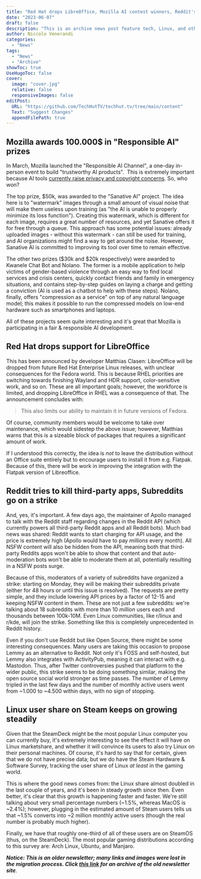 ```yaml
---
title: "Red Hat drops LibreOffice, Mozilla AI contest winners, Reddit's Strike, and more!"
date: "2023-06-07"
draft: false
description: "This is an archive news post feature tech, Linux, and other open-source news. This is an older article that was part of a migration. There will be missing images, broken links, and potentially other issues."
author: Niccolo Venerandi
categories:
  - "News"
tags:
  - "News"
  - "Archive"
showToc: true
UseHugoToc: false
cover:
  image: "cover.jpg"
  relative: false
  responsiveImages: false
editPost:
  URL: "https://github.com/TechHutTV/techhut.tv/tree/main/content"
  Text: "Suggest Changes"
  appendFilePath: true
---
```


## Mozilla awards 100.000$ in "Responsible AI" prizes

In March, Mozilla launched the "Responsible AI Channel", a one-day in-person event to build "trustworthy AI products".  This is extremely important because AI tools [currently raise privacy and copyright concerns](https://techhut.tv/ai-needs-to-deal-with-copyright-laws/). So, who won?

The top prize, $50k, was awarded to the "Sanative AI" project. The idea here is to "watermark" images through a small amount of visual noise that will make them useless upon training (as "the AI is unable to properly minimize its loss function"). Creating this watermark, which is different for each image, requires a great number of resources, and yet Sanative offers it for free through a queue. This approach has some potential issues: already uploaded images - without this watermark - can still be used for training, and AI organizations might find a way to get around the noise. However, Sanative AI is committed to improving its tool over time to remain effective.

The other two prizes ($30k and $20k respectively) were awarded to Kwanele Chat Bot and Nolano. The former is a mobile application to help victims of gender-based violence through an easy way to find local services and crisis centers, quickly contact friends and family in emergency situations, and contains step-by-step guides on laying a charge and getting a conviction (AI is used as a chatbot to help with these steps). Nolano, finally, offers "compression as a service" on top of any natural language model; this makes it possible to run the compressed models on low-end hardware such as smartphones and laptops.

All of these projects seem quite interesting and it's great that Mozilla is participating in a fair & responsible AI development.

## Red Hat drops support for LibreOffice

This has been announced by developer Matthias Clasen: LibreOffice will be dropped from future Red Hat Enterprise Linux releases, with unclear consequences for the Fedora world. This is because RHEL priorities are switching towards finishing Wayland and HDR support, color-sensitive work, and so on. These are all important goals; however, the workforce is limited, and dropping LibreOffice in RHEL was a consequence of that. The announcement concludes with:

> This also limits our ability to maintain it in future versions of Fedora.

Of course, community members would be welcome to take over maintenance, which would sidestep the above issue; however, Matthias warns that this is a sizeable block of packages that requires a significant amount of work.

If I understood this correctly, the idea is _not_ to leave the distribution without an Office suite entirely but to encourage users to install it from e.g. Flatpak. Because of this, there will be work in improving the integration with the Flatpak version of Libreoffice.

## Reddit tries to kill third-party apps, Subreddits go on a strike

And, yes, it's important. A few days ago, the maintainer of Apollo managed to talk with the Reddit staff regarding changes in the Reddit API (which currently powers all third-party Reddit apps and all Reddit bots). Much bad news was shared: Reddit wants to start charging for API usage, and the price is extremely high (Apollo would have to pay _millions_ every month). All NSFW content will also be hidden from the API, meaning both that third-party Reddits apps won't be able to show that content and that auto-moderation bots won't be able to moderate them at all, potentially resulting in a NSFW posts surge.

Because of this, moderators of a variety of subreddits have organized a strike: starting on Monday, they will be making their subreddits private (either for 48 hours or until this issue is resolved). The requests are pretty simple, and they include lowering API prices by a factor of 12-15 and keeping NSFW content in them. These are not just a few subreddits: we're talking about 18 subreddits with more than 10 _million_ users each and thousands between 100k-10M. Even Linux communities, like r/linux and r/kde, will join the strike. Something like this is completely unprecedented in Reddit history.

Even if you don't use Reddit but like Open Source, there might be some interesting consequences. Many users are taking this occasion to propose Lemmy as an alternative to Reddit. Not only it's FOSS and self-hosted, but Lemmy also integrates with ActivityPub, meaning it can interact with e.g. Mastodon. Thus, after Twitter controversies pushed that platform to the wider public, this strike seems to be doing something similar, making the open source social world stronger as time passes. The number of Lemmy tripled in the last few days and the number of monthly active users went from ~1.000 to ~4.500 within days, with no sign of stopping.

## Linux user share on Steam keeps on growing steadily

Given that the SteamDeck might be the most popular Linux computer you can currently buy, it's extremely interesting to see the effect it will have on Linux marketshare, and whether it will convince its users to also try Linux on their personal machines. Of course, it's hard to say that for certain, given that we do not have precise data; but we do have the Steam Hardware & Software Survey, tracking the user share of Linux _at least_ in the gaming world.

This is where the good news comes from: the Linux share almost doubled in the last couple of years, and it's been in steady growth since then. Even better, it's clear that this growth is happening faster and faster. We're still talking about very small percentage numbers (~1.5%, whereas MacOS is ~2.4%); however, plugging in the estimated amount of Steam users tells us that ~1.5% converts into ~2 million monthly active users (though the real number is probably much higher).

Finally, we have that roughly one-third of all of these users are on SteamOS (thus, on the SteamDeck). The most popular gaming distributions according to this survey are: Arch Linux, Ubuntu, and Manjaro.

**_Notice: This is an older newsletter; many links and images were lost in the migration process. Click [this link](https://archive.techhut.tv/) for an archive of the old newsletter site_**.
